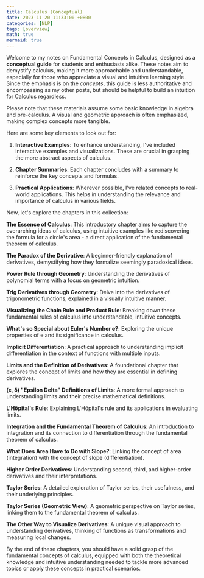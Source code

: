 ```yaml
---
title: Calculus (Conceptual)
date: 2023-11-20 11:33:00 +0800
categories: [NLP]
tags: [overview]
math: true
mermaid: true 
---
```


Welcome to my notes on Fundamental Concepts in Calculus, designed as a **conceptual guide** for students and enthusiasts alike. These notes aim to demystify calculus, making it more approachable and understandable, especially for those who appreciate a visual and intuitive learning style. Since the emphasis is on the *concepts*, this guide is less authoritative and encompassing as my other posts, but should be helpful to build an intuition for Calculus regardless.

Please note that these materials assume some basic knowledge in algebra and pre-calculus. A visual and geometric approach is often emphasized, making complex concepts more tangible.

Here are some key elements to look out for:

1. **Interactive Examples**: To enhance understanding, I've included interactive examples and visualizations. These are crucial in grasping the more abstract aspects of calculus.

2. **Chapter Summaries**: Each chapter concludes with a summary to reinforce the key concepts and formulas.

3. **Practical Applications**: Wherever possible, I've related concepts to real-world applications. This helps in understanding the relevance and importance of calculus in various fields.

Now, let's explore the chapters in this collection:

**The Essence of Calculus**: This introductory chapter aims to capture the overarching ideas of calculus, using intuitive examples like rediscovering the formula for a circle's area - a direct application of the fundamental theorem of calculus.

**The Paradox of the Derivative**: A beginner-friendly explanation of derivatives, demystifying how they formalize seemingly paradoxical ideas.

**Power Rule through Geometry**: Understanding the derivatives of polynomial terms with a focus on geometric intuition.

**Trig Derivatives through Geometry**: Delve into the derivatives of trigonometric functions, explained in a visually intuitive manner.

**Visualizing the Chain Rule and Product Rule**: Breaking down these fundamental rules of calculus into understandable, intuitive concepts.

**What's so Special about Euler's Number e?**: Exploring the unique properties of e and its significance in calculus.

**Implicit Differentiation**: A practical approach to understanding implicit differentiation in the context of functions with multiple inputs.

**Limits and the Definition of Derivatives**: A foundational chapter that explores the concept of limits and how they are essential in defining derivatives.

**(ε, δ) "Epsilon Delta" Definitions of Limits**: A more formal approach to understanding limits and their precise mathematical definitions.

**L'Hôpital's Rule**: Explaining L'Hôpital's rule and its applications in evaluating limits.

**Integration and the Fundamental Theorem of Calculus**: An introduction to integration and its connection to differentiation through the fundamental theorem of calculus.

**What Does Area Have to Do with Slope?**: Linking the concept of area (integration) with the concept of slope (differentiation).

**Higher Order Derivatives**: Understanding second, third, and higher-order derivatives and their interpretations.

**Taylor Series**: A detailed exploration of Taylor series, their usefulness, and their underlying principles.

**Taylor Series (Geometric View)**: A geometric perspective on Taylor series, linking them to the fundamental theorem of calculus.

**The Other Way to Visualize Derivatives**: A unique visual approach to understanding derivatives, thinking of functions as transformations and measuring local changes.

By the end of these chapters, you should have a solid grasp of the fundamental concepts of calculus, equipped with both the theoretical knowledge and intuitive understanding needed to tackle more advanced topics or apply these concepts in practical scenarios.
